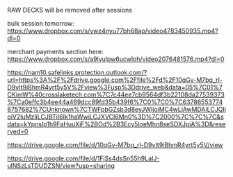 RAW DECKS will be removed after sessions

 bulk session tomorrow: https://www.dropbox.com/s/ywz4nyu77bh68ap/video4783450935.mp4?dl=0
 
 
merchant payments section here: https://www.dropbox.com/s/a9lvulpw6ucwloh/video2076481576.mp4?dl=0
 
https://nam10.safelinks.protection.outlook.com/?url=https%3A%2F%2Fdrive.google.com%2Ffile%2Fd%2F10qGv-M7bq_rl-D9vIt9iBhmR4yrt5y5V%2Fview%3Fusp%3Ddrive_web&data=05%7C01%7CKimW%40crosslaketech.com%7C7c44ee7cb9564df3b22108da27539373%7Ca0effc3b4ee44a469dcc89fd35b439f6%7C0%7C0%7C637865537748757682%7CUnknown%7CTWFpbGZsb3d8eyJWIjoiMC4wLjAwMDAiLCJQIjoiV2luMzIiLCJBTiI6Ik1haWwiLCJXVCI6Mn0%3D%7C2000%7C%7C%7C&sdata=kYpnsIp1h9FaHuuXiF%2BOd%2B3Ecy5loeMhn8seSDXJpiA%3D&reserved=0

https://drive.google.com/file/d/10qGv-M7bq_rl-D9vIt9iBhmR4yrt5y5V/view

https://drive.google.com/file/d/1FjSs4dsSn55h9LaIJ-ulNSzLsTDUDZSN/view?usp=sharing

